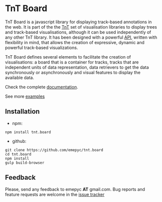 # TnT Board
TnT Board is a javascript library for displaying track-based annotations in the web. It is part of the the [TnT](http://emepyc.github.io/tnt/) set of visualisation libraries to display trees and track-based visualisations, although it can be used independently of any other TnT library. It has been designed with a powerful [API](http://emepyc.github.io/tnt.board/api/index.html), written with flexibility in mind, that allows the creation of expressive, dynamic and powerful track-based visualizations.

TnT Board defines several elements to facilitate the creation of visualisations: a board that is a container for tracks, tracks that are independent units of data representation, data retrievers to get the data synchronously or asynchronously and visual features to display the available data.

Check the complete [documentation](http://emepyc.github.io/tnt.board/).

See more [examples](http://emepyc.github.io/tnt.board/examples/)

## Installation

- npm:

```
npm install tnt.board
```

- github:

```
git clone https://github.com/emepyc/tnt.board
cd tnt.board
npm install
gulp build-browser
```

## Feedback
Please, send any feedback to emepyc __AT__ gmail.com.
Bug reports and feature requests are welcome in the [issue tracker](https://github.com/emepyc/tnt.board/issues/new)
